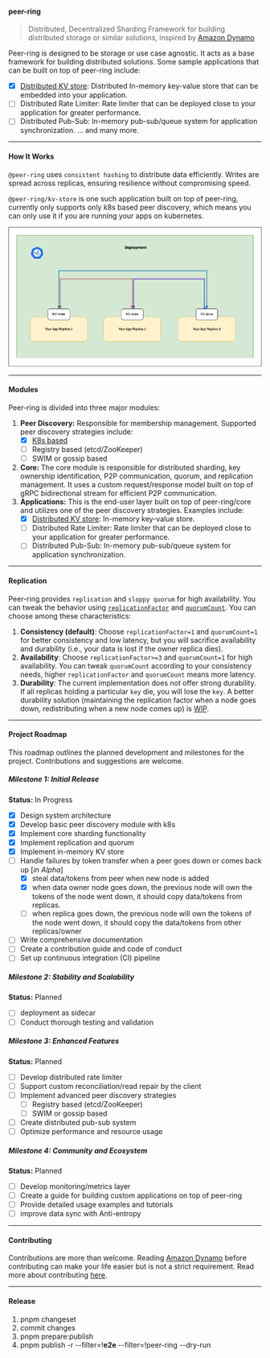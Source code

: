 #### peer-ring

> Distributed, Decentralized Sharding Framework for building distributed storage or similar solutions, inspired by [Amazon Dynamo](https://www.allthingsdistributed.com/files/amazon-dynamo-sosp2007.pdf)

Peer-ring is designed to be storage or use case agnostic. It acts as a base framework for building distributed solutions. Some sample applications that can be built on top of peer-ring include:

- [x] [Distributed KV store](https://www.npmjs.com/package/@peer-ring/kv-store): Distributed In-memory key-value store that can be embedded into your application.
- [ ] Distributed Rate Limiter: Rate limiter that can be deployed close to your application for greater performance.
- [ ] Distributed Pub-Sub: In-memory pub-sub/queue system for application synchronization.
      ... and many more.

---

#### How It Works

`@peer-ring` uses `consistent hashing` to distribute data efficiently. Writes are spread across replicas, ensuring resilience without compromising speed.

`@peer-ring/kv-store` is one such application built on top of peer-ring, currently only supports only k8s based peer discovery, which means you can only use it if you are running your apps on kubernetes.

![No Image](https://raw.githubusercontent.com/mahendraHegde/peer-ring/main/packages/kv-store/docs/kv-store.png)

---

#### Modules

Peer-ring is divided into three major modules:

1. **Peer Discovery:** Responsible for membership management. Supported peer discovery strategies include:
   - [x] [K8s based](https://www.npmjs.com/package/@peer-ring/discovery-k8s)
   - [ ] Registry based (etcd/ZooKeeper)
   - [ ] SWIM or gossip based
2. **Core:** The core module is responsible for distributed sharding, key ownership identification, P2P communication, quorum, and replication management. It uses a custom request/response model built on top of gRPC bidirectional stream for efficient P2P communication.
3. **Applications:** This is the end-user layer built on top of peer-ring/core and utilizes one of the peer discovery strategies. Examples include:
   - [x] [Distributed KV store](https://www.npmjs.com/package/@peer-ring/kv-store): In-memory key-value store.
   - [ ] Distributed Rate Limiter: Rate limiter that can be deployed close to your application for greater performance.
   - [ ] Distributed Pub-Sub: In-memory pub-sub/queue system for application synchronization.

---

#### Replication

Peer-ring provides `replication` and `sloppy quorum` for high availability. You can tweak the behavior using [`replicationFactor`](https://github.com/mahendraHegde/peer-ring/blob/main/packages/core/docs/interfaces/ExecuteOpts.md#replicationfactor) and [`quorumCount`](https://github.com/mahendraHegde/peer-ring/blob/main/packages/core/docs/interfaces/ExecuteOpts.md#quorumcount). You can choose among these characteristics:

1. **Consistency (default)**: Choose `replicationFactor=1` and `quorumCount=1` for better consistency and low latency, but you will sacrifice availability and durability (i.e., your data is lost if the owner replica dies).
2. **Availability**: Choose `replicationFactor>=3` and `quorumCount=1` for high availability. You can tweak `quorumCount` according to your consistency needs, higher `replicationFactor` and `quorumCount` means more latency.
3. **Durability**: The current implementation does not offer strong durability. If all replicas holding a particular `key` die, you will lose the `key`. A better durability solution (maintaining the replication factor when a node goes down, redistributing when a new node comes up) is [WIP](https://github.com/mahendraHegde/peer-ring?tab=readme-ov-file#project-roadmap).

---

#### Project Roadmap

This roadmap outlines the planned development and milestones for the project. Contributions and suggestions are welcome.

##### Milestone 1: Initial Release

**Status:** In Progress

- [x] Design system architecture
- [x] Develop basic peer discovery module with k8s
- [x] Implement core sharding functionality
- [x] Implement replication and quorum
- [x] Implement in-memory KV store
- [ ] Handle failures by token transfer when a peer goes down or comes back up [*in Alpha*]
  - [x] steal data/tokens from peer when new node is added
  - [x] when data owner node goes down, the previous node will own the tokens of the node went down, it should copy data/tokens from replicas.
  - [ ] when replica goes down, the previous node will own the tokens of the node went down, it should copy the data/tokens from other replicas/owner
- [ ] Write comprehensive documentation
- [ ] Create a contribution guide and code of conduct
- [ ] Set up continuous integration (CI) pipeline

##### Milestone 2: Stability and Scalability

**Status:** Planned

- [ ] deployment as sidecar
- [ ] Conduct thorough testing and validation

##### Milestone 3: Enhanced Features

**Status:** Planned

- [ ] Develop distributed rate limiter
- [ ] Support custom reconciliation/read repair by the client
- [ ] Implement advanced peer discovery strategies
  - [ ] Registry based (etcd/ZooKeeper)
  - [ ] SWIM or gossip based
- [ ] Create distributed pub-sub system
- [ ] Optimize performance and resource usage

##### Milestone 4: Community and Ecosystem

**Status:** Planned

- [ ] Develop monitoring/metrics layer
- [ ] Create a guide for building custom applications on top of peer-ring
- [ ] Provide detailed usage examples and tutorials
- [ ] improve data sync with Anti-entropy

---

#### Contributing

Contributions are more than welcome. Reading [Amazon Dynamo](https://www.allthingsdistributed.com/files/amazon-dynamo-sosp2007.pdf) before contributing can make your life easier but is not a strict requirement. Read more about contributing [here](https://github.com/mahendraHegde/peer-ring/CONTRIBUTING.md).

---

#### Release

1. pnpm changeset
2. commit changes
3. pnpm prepare:publish
4. pnpm publish -r --filter=\!**e2e** --filter=\!peer-ring --dry-run
